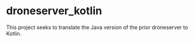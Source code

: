 # droneserver_kotlin
This project seeks to translate the Java version of the prior droneserver to Kotlin.
